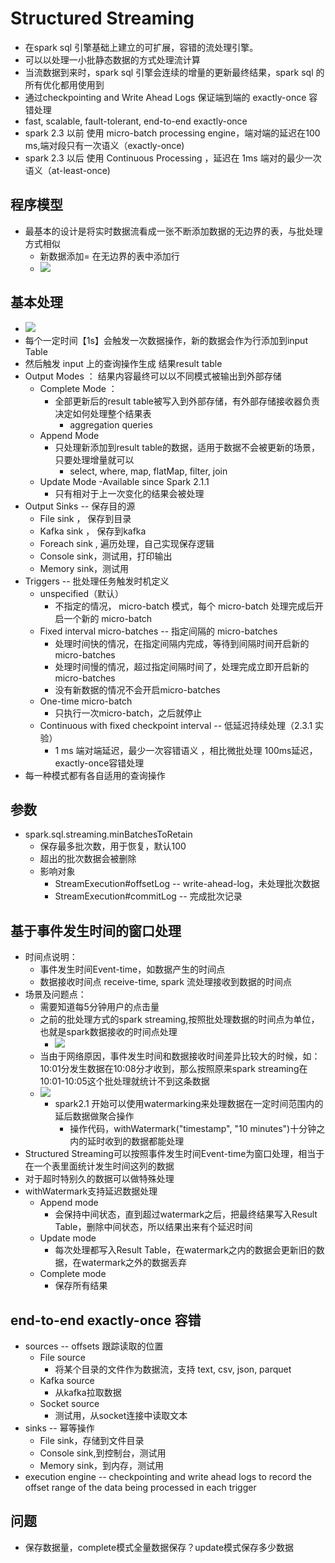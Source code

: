 #   Structured Streaming
*   在spark sql 引擎基础上建立的可扩展，容错的流处理引擎。
*   可以以处理一小批静态数据的方式处理流计算
*   当流数据到来时，spark sql 引擎会连续的增量的更新最终结果，spark sql 的所有优化都用使用到
*   通过checkpointing and Write Ahead Logs 保证端到端的 exactly-once 容错处理
*   fast, scalable, fault-tolerant, end-to-end exactly-once
*   spark 2.3 以前 使用 micro-batch processing engine，端对端的延迟在100 ms,端对段只有一次语义（exactly-once)
*   spark 2.3 以后 使用 Continuous Processing ，延迟在 1ms 端对的最少一次语义（at-least-once)

## 程序模型
*   最基本的设计是将实时数据流看成一张不断添加数据的无边界的表，与批处理方式相似
    -   新数据添加= 在无边界的表中添加行
    *   ![](https://spark.apache.org/docs/latest/img/structured-streaming-stream-as-a-table.png)

## 基本处理
*   ![](https://spark.apache.org/docs/latest/img/structured-streaming-model.png)
*   每个一定时间【1s】会触发一次数据操作，新的数据会作为行添加到input Table
*   然后触发 input 上的查询操作生成 结果result table
*   Output Modes ： 结果内容最终可以以不同模式被输出到外部存储
    -   Complete Mode ：
        +   全部更新后的result table被写入到外部存储，有外部存储接收器负责决定如何处理整个结果表
            *   aggregation queries
    -   Append Mode
        +   只处理新添加到result table的数据，适用于数据不会被更新的场景，只要处理增量就可以
            *   select, where, map, flatMap, filter, join
    -   Update Mode -Available since Spark 2.1.1
        +   只有相对于上一次变化的结果会被处理
*   Output Sinks -- 保存目的源
    -   File sink  ， 保存到目录
    -   Kafka sink ， 保存到kafka
    -   Foreach sink , 遍历处理，自己实现保存逻辑
    -   Console sink，测试用，打印输出
    -   Memory sink，测试用
*   Triggers -- 批处理任务触发时机定义
    -   unspecified（默认）
        +   不指定的情况， micro-batch 模式，每个 micro-batch 处理完成后开启一个新的 micro-batch 
    -   Fixed interval micro-batches -- 指定间隔的 micro-batches
        +   处理时间快的情况，在指定间隔内完成，等待到间隔时间开启新的micro-batches
        +   处理时间慢的情况，超过指定间隔时间了，处理完成立即开启新的micro-batches
        +   没有新数据的情况不会开启micro-batches
    -   One-time micro-batch
        +   只执行一次micro-batch，之后就停止
    -   Continuous with fixed checkpoint interval -- 低延迟持续处理（2.3.1 实验）
        +   1 ms 端对端延迟，最少一次容错语义 ，相比微批处理 100ms延迟，exactly-once容错处理
*   每一种模式都有各自适用的查询操作

##  参数
*   spark.sql.streaming.minBatchesToRetain 
    -   保存最多批次数，用于恢复，默认100
    -   超出的批次数据会被删除
    -   影响对象
        +   StreamExecution#offsetLog -- write-ahead-log，未处理批次数据 
        +   StreamExecution#commitLog -- 完成批次记录

##  基于事件发生时间的窗口处理
*   时间点说明：
    -   事件发生时间Event-time，如数据产生的时间点
    -   数据接收时间点 receive-time, spark 流处理接收到数据的时间点
*   场景及问题点：
    -   需要知道每5分钟用户的点击量
    -   之前的批处理方式的spark streaming,按照批处理数据的时间点为单位，也就是spark数据接收的时间点处理
        +   ![](https://spark.apache.org/docs/latest/img/streaming-dstream-window.png)
    -   当由于网络原因，事件发生时间和数据接收时间差异比较大的时候，如：10:01分发生数据在10:08分才收到，那么按照原来spark streaming在10:01-10:05这个批处理就统计不到这条数据
    -   ![](https://spark.apache.org/docs/latest/img/structured-streaming-late-data.png)
        +   spark2.1 开始可以使用watermarking来处理数据在一定时间范围内的延后数据做聚合操作
            *   操作代码，withWatermark("timestamp", "10 minutes")十分钟之内的延时收到的数据都能处理
*   Structured Streaming可以按照事件发生时间Event-time为窗口处理，相当于在一个表里面统计发生时间这列的数据
*   对于超时特别久的数据可以做特殊处理
*   withWatermark支持延迟数据处理
    -   Append mode
        +   会保持中间状态，直到超过watermark之后，把最终结果写入Result Table，删除中间状态，所以结果出来有个延迟时间
    -   Update mode
        +   每次处理都写入Result Table，在watermark之内的数据会更新旧的数据，在watermark之外的数据丢弃
    -   Complete mode
        +   保存所有结果  

##  end-to-end exactly-once 容错
*   sources -- offsets 跟踪读取的位置
    -   File source
        +   将某个目录的文件作为数据流，支持 text, csv, json, parquet
    -   Kafka source
        +   从kafka拉取数据
    -   Socket source
        +   测试用，从socket连接中读取文本
*   sinks -- 幂等操作
    -   File sink，存储到文件目录
    -   Console sink,到控制台，测试用
    -   Memory sink，到内存，测试用
*   execution engine -- checkpointing and write ahead logs to record the offset range of the data being processed in each trigger


## 问题
*   保存数据量，complete模式全量数据保存？update模式保存多少数据

